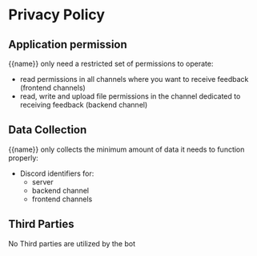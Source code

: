 # Privacy Policy

## Application permission
{{name}} only need a restricted set of permissions to operate:
- read permissions in all channels where you want to receive feedback (frontend channels)
- read, write and upload file permissions in the channel dedicated to receiving feedback (backend channel)

## Data Collection
{{name}} only collects the minimum amount of data it needs to function properly:
- Discord identifiers for:
  - server
  - backend channel
  - frontend channels

## Third Parties
No Third parties are utilized by the bot